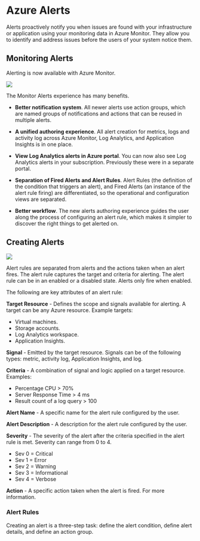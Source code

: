 # Azure Alerts

Alerts proactively notify you when issues are found with your infrastructure or application using your monitoring data in Azure Monitor. They allow you to identify and address issues before the users of your system notice them.

## Monitoring Alerts

Alerting is now available with Azure Monitor.

![](https://github.com/amarnadh19/books/blob/main/images/Az_alert_1.png?)

The Monitor Alerts experience has many benefits.

- **Better notification system**. All newer alerts use action groups, which are named groups of notifications and actions that can be reused in multiple alerts.

- **A unified authoring experience**. All alert creation for metrics, logs and activity log across Azure Monitor, Log Analytics, and Application Insights is in one place.

- **View Log Analytics alerts in Azure portal**. You can now also see Log Analytics alerts in your subscription. Previously these were in a separate portal.

- **Separation of Fired Alerts and Alert Rules**. Alert Rules (the definition of the condition that triggers an alert), and Fired Alerts (an instance of the alert rule firing) are differentiated, so the operational and configuration views are separated.

- **Better workflow**. The new alerts authoring experience guides the user along the process of configuring an alert rule, which makes it simpler to discover the right things to get alerted on.


## Creating Alerts

![](https://github.com/amarnadh19/books/blob/main/images/Az_alert_2.png?)

Alert rules are separated from alerts and the actions taken when an alert fires. The alert rule captures the target and criteria for alerting. The alert rule can be in an enabled or a disabled state. Alerts only fire when enabled.

The following are key attributes of an alert rule:

**Target Resource** - Defines the scope and signals available for alerting. A target can be any Azure resource. Example targets:

- Virtual machines.
- Storage accounts.
- Log Analytics workspace.
- Application Insights.

**Signal** - Emitted by the target resource. Signals can be of the following types: metric, activity log, Application Insights, and log.

**Criteria** - A combination of signal and logic applied on a target resource. Examples:

- Percentage CPU > 70%
- Server Response Time > 4 ms
- Result count of a log query > 100

**Alert Name** - A specific name for the alert rule configured by the user.

**Alert Description** - A description for the alert rule configured by the user.

**Severity** - The severity of the alert after the criteria specified in the alert rule is met. Severity can range from 0 to 4.

- Sev 0 = Critical
- Sev 1 = Error
- Sev 2 = Warning
- Sev 3 = Informational
- Sev 4 = Verbose

**Action** - A specific action taken when the alert is fired. For more information.


### Alert Rules

Creating an alert is a three-step task: define the alert condition, define alert details, and define an action group.

